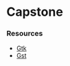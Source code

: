 # Capstone


### Resources
- [Gtk](https://python-gtk-3-tutorial.readthedocs.io/en/latest/introduction.html)
- [Gst](https://gstreamer.freedesktop.org/documentation/tutorials/index.html?gi-language=python)
